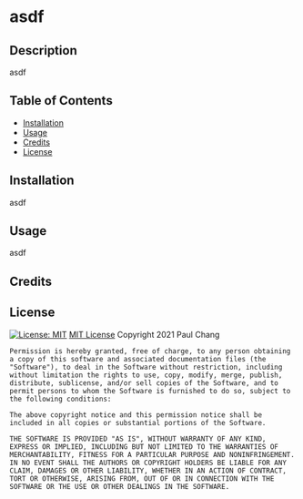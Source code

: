 # asdf
  
  ## Description

  asdf

  ## Table of Contents
  
  
  * [Installation](#installation) 
  * [Usage](#usage) 
  * [Credits](#credits) 
  * [License](#license) 

  ## Installation

  asdf

  ## Usage 

  asdf

  ## Credits

  

  ## License

  [![License: MIT](https://img.shields.io/badge/License-AGPL-3.0-yellow.svg)](https://opensource.org/licenses/MIT)
  [MIT License](https://opensource.org/licenses/MIT)
  Copyright 2021 Paul Chang

    Permission is hereby granted, free of charge, to any person obtaining a copy of this software and associated documentation files (the "Software"), to deal in the Software without restriction, including without limitation the rights to use, copy, modify, merge, publish, distribute, sublicense, and/or sell copies of the Software, and to permit persons to whom the Software is furnished to do so, subject to the following conditions:
    
    The above copyright notice and this permission notice shall be included in all copies or substantial portions of the Software.
    
    THE SOFTWARE IS PROVIDED "AS IS", WITHOUT WARRANTY OF ANY KIND, EXPRESS OR IMPLIED, INCLUDING BUT NOT LIMITED TO THE WARRANTIES OF MERCHANTABILITY, FITNESS FOR A PARTICULAR PURPOSE AND NONINFRINGEMENT. IN NO EVENT SHALL THE AUTHORS OR COPYRIGHT HOLDERS BE LIABLE FOR ANY CLAIM, DAMAGES OR OTHER LIABILITY, WHETHER IN AN ACTION OF CONTRACT, TORT OR OTHERWISE, ARISING FROM, OUT OF OR IN CONNECTION WITH THE SOFTWARE OR THE USE OR OTHER DEALINGS IN THE SOFTWARE.
    
  